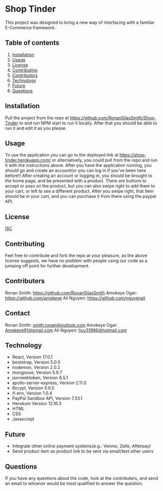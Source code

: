 # Shop Tinder

This project was designed to bring a new way of interfacing with a familiar E-Commerce framework.

## Table of contents
  1. [Installation](#installation)
  2. [Usage](#usage)
  3. [License](#license)
  4. [Contributing](#contributing)
  5. [Contributors](#contributors)
  6. [Technology](#technology)
  7. [Future](#future)
  8. [Questions](#questions)


## Installation
Pull the project from the repo at https://github.com/RonanSilasSmith/Shop-Tinder to and run NPM start to run it locally. After that you should be able to run it and edit it as you please.

## Usage
To use the application you can go to the deployed link at https://shop-tinder.herokuapp.com/ or alternatively, you could pull from the repo and run it with the instructions above. After you have the application running, you should go and create an account(or you can log in if you've been here before!)
After creating an account or logging in, you should be brought to the home page, and be presented with a product. There are buttons to accept or pass on the product, but you can also swipe right to add them to your cart, or left to see a different product.
After you swipe right, that item should be in your cart, and you can purchase it from there using the paypal API.

## License
[ISC](https://opensource.org/licenses/ISC)

## Contributing
Feel free to contribute and fork the repo at your pleasure, as the above license suggests, we have no problem with people using our code as a jumping off point for further development.

## Contributers
Ronan Smith: https://github.com/RonanSilasSmith
Amokeye Ogar: https://github.com/amokeye
Ali Nguyen:  https://github.com/nguyenali

## Contact
Ronan Smith: smith.ronan@outlook.com
Amokeye Ogar: Amokeye91@gmail.com
Ali Nguyen: huy31996@hotmail.com

## Technology

* React, Version 17.0.1
* bootstrap, Version 5.0.0
* nodemon, Version 2.0.2
* mongoose, Version 5.9.7
* jsonwebtoken, Version 8.5.1
* apollo-server-express, Version 2.11.0
* Bcrypt, Version 5.0.0
* if-env, Version 1.0.4
* PayPal Sandbox API, Version 7.33.1
* Herokum Version 12.16.3
* HTML
* CSS
* Javasciript

## Future
* Integrate other online payment systems(e.g.: Venmo, Zelle, Afterpay)
* Send product item as product link to be sent via email/text other users

## Questions
If you have any questions about the code, look at the contributers, and send an email to whoever would be most qualified to answer the question.
